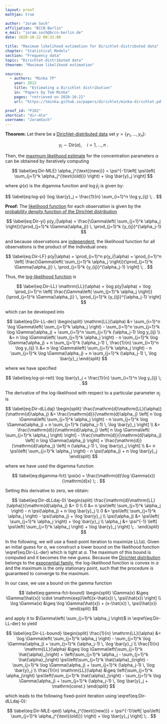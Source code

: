 ```yaml
---
layout: proof
mathjax: true

author: "Joram Soch"
affiliation: "BCCN Berlin"
e_mail: "joram.soch@bccn-berlin.de"
date: 2020-10-22 09:31:00

title: "Maximum likelihood estimation for Dirichlet-distributed data"
chapter: "Statistical Models"
section: "Frequency data"
topic: "Dirichlet-distributed data"
theorem: "Maximum likelihood estimation"

sources:
  - authors: "Minka TP"
    year: 2012
    title: "Estimating a Dirichlet distribution"
    in: "Papers by Tom Minka"
    pages: "retrieved on 2020-10-22"
    url: "https://tminka.github.io/papers/dirichlet/minka-dirichlet.pdf"

proof_id: "P182"
shortcut: "dir-mle"
username: "JoramSoch"
---
```



**Theorem:** Let there be a [Dirichlet-distributed data](/D/dir-data) set $y = \left\lbrace y_1, \ldots, y_n \right\rbrace$:

$$ \label{eq:Dir}
y_i \sim \mathrm{Dir}(\alpha), \quad i = 1, \ldots, n \; .
$$

Then, the [maximum likelihood estimate](/D/mle) for the concentration parameters $\alpha$ can be obtained by iteratively computing

$$ \label{eq:Dir-MLE}
\alpha_j^{\text{(new)}} = \psi^{-1}\left[ \psi\left( \sum_{j=1}^k \alpha_j^{\text{(old)}} \right) + \log \bar{y}_j \right]
$$

where $\psi(x)$ is the digamma function and $\log \bar{y}_j$ is given by:

$$ \label{eq:log-pi}
\log \bar{y}_j = \frac{1}{n} \sum_{i=1}^n \log y_{ij} \; .
$$


**Proof:** The [likelihood function](/D/lf) for each observation is given by the [probability density function of the Dirichlet distribution](/P/dir-pdf)

$$ \label{eq:Dir-yi}
p(y_i|\alpha) = \frac{\Gamma\left( \sum_{j=1}^k \alpha_j \right)}{\prod_{j=1}^k \Gamma(\alpha_j)} \, \prod_{j=1}^k {y_{ij}}^{\alpha_j-1}
$$

and because observations are [independent](/D/ind), the likelihood function for all observations is the product of the individual ones:

$$ \label{eq:Dir-LF}
p(y|\alpha) = \prod_{i=1}^n p(y_i|\alpha) = \prod_{i=1}^n \left[ \frac{\Gamma\left( \sum_{j=1}^k \alpha_j \right)}{\prod_{j=1}^k \Gamma(\alpha_j)} \, \prod_{j=1}^k {y_{ij}}^{\alpha_j-1} \right] \; .
$$

Thus, the [log-likelihood function](/D/llf) is

$$ \label{eq:Dir-LL}
\mathrm{LL}(\alpha) = \log p(y|\alpha) = \log \prod_{i=1}^n \left[ \frac{\Gamma\left( \sum_{j=1}^k \alpha_j \right)}{\prod_{j=1}^k \Gamma(\alpha_j)} \, \prod_{j=1}^k {y_{ij}}^{\alpha_j-1} \right]
$$

which can be developed into

$$ \label{eq:Dir-LL-der}
\begin{split}
\mathrm{LL}(\alpha) &= \sum_{i=1}^n \log \Gamma\left( \sum_{j=1}^k \alpha_j \right) - \sum_{i=1}^n \sum_{j=1}^k \log \Gamma(\alpha_j) + \sum_{i=1}^n \sum_{j=1}^k (\alpha_j-1) \log y_{ij} \\
&= n \log \Gamma\left( \sum_{j=1}^k \alpha_j \right) - n \sum_{j=1}^k \log \Gamma(\alpha_j) + n \sum_{j=1}^k (\alpha_j-1) \, \frac{1}{n} \sum_{i=1}^n \log y_{ij} \\
&= n \log \Gamma\left( \sum_{j=1}^k \alpha_j \right) - n \sum_{j=1}^k \log \Gamma(\alpha_j) + n \sum_{j=1}^k (\alpha_j-1) \, \log \bar{y}_j
\end{split}
$$

where we have specified

$$ \label{eq:log-pi-reit}
\log \bar{y}_j = \frac{1}{n} \sum_{i=1}^n \log y_{ij} \; .
$$

The derivative of the log-likelihood with respect to a particular parameter $\alpha_j$ is

$$ \label{eq:Dir-dLLdaj}
\begin{split}
\frac{\mathrm{d}\mathrm{LL}(\alpha)}{\mathrm{d}\alpha_j} &= \frac{\mathrm{d}}{\mathrm{d}\alpha_j} \left[ n \log \Gamma\left( \sum_{j=1}^k \alpha_j \right) - n \sum_{j=1}^k \log \Gamma(\alpha_j) + n \sum_{j=1}^k (\alpha_j-1) \, \log \bar{y}_j \right] \\
&= \frac{\mathrm{d}}{\mathrm{d}\alpha_j} \left[ n \log \Gamma\left( \sum_{j=1}^k \alpha_j \right) \right] - \frac{\mathrm{d}}{\mathrm{d}\alpha_j} \left[ n \log \Gamma(\alpha_j) \right] + \frac{\mathrm{d}}{\mathrm{d}\alpha_j} \left[ n (\alpha_j-1) \, \log \bar{y}_j \right] \\
&= n \psi\left( \sum_{j=1}^k \alpha_j \right) - n \psi(\alpha_j) + n \log \bar{y}_j
\end{split}
$$

where we have used the digamma function

$$ \label{eq:digamma-fct}
\psi(x) = \frac{\mathrm{d}\log \Gamma(x)}{\mathrm{d}x} \; .
$$

Setting this derivative to zero, we obtain:

$$ \label{eq:Dir-dLLdaj-0}
\begin{split}
\frac{\mathrm{d}\mathrm{LL}(\alpha)}{\mathrm{d}\alpha_j} &= 0 \\
0 &= n \psi\left( \sum_{j=1}^k \alpha_j \right) - n \psi(\alpha_j) + n \log \bar{y}_j \\
0 &= \psi\left( \sum_{j=1}^k \alpha_j \right) - \psi(\alpha_j) + \log \bar{y}_j \\
\psi(\alpha_j) &= \psi\left( \sum_{j=1}^k \alpha_j \right) + \log \bar{y}_j \\
\alpha_j &= \psi^{-1} \left[ \psi\left( \sum_{j=1}^k \alpha_j \right) + \log \bar{y}_j \right] \; .
\end{split}
$$

In the following, we will use a fixed-point iteration to maximize $\mathrm{LL}(\alpha)$. Given an initial guess for $\alpha$, we construct a lower bound on the likelihood function \eqref{eq:Dir-LL-der} which is tight at $\alpha$. The maximum of this bound is computed and it becomes the new guess. Because the [Dirichlet distribution](/D/dir) belongs to the [exponential family](/D/dist-expfam), the log-likelihood function is convex in $\alpha$ ánd the maximum is the only stationary point, such that the procedure is guaranteed to converge to the maximum.

In our case, we use a bound on the gamma function

$$ \label{eq:gamma-fct-bound}
\begin{split}
\Gamma(x) &\geq \Gamma(\hat{x}) \cdot \mathrm{exp}\left[(x-\hat{x}) \, \psi(\hat{x}) \right] \\
\log \Gamma(x) &\geq \log \Gamma(\hat{x}) + (x-\hat{x}) \, \psi(\hat{x})
\end{split}
$$

and apply it to $\Gamma\left( \sum_{j=1}^k \alpha_j \right)$ in \eqref{eq:Dir-LL-der} to yield

$$ \label{eq:Dir-LL-bound}
\begin{split}
\frac{1}{n} \mathrm{LL}(\alpha) &= \log \Gamma\left( \sum_{j=1}^k \alpha_j \right) - \sum_{j=1}^k \log \Gamma(\alpha_j) + \sum_{j=1}^k (\alpha_j-1) \, \log \bar{y}_j \\
\frac{1}{n} \mathrm{LL}(\alpha) &\geq \log \Gamma\left(\sum_{j=1}^k \hat{\alpha}_j\right) + \left(\sum_{j=1}^k \alpha_j - \sum_{j=1}^k \hat{\alpha}_j\right) \psi\left(\sum_{j=1}^k \hat{\alpha}_j\right) - \sum_{j=1}^k \log \Gamma(\alpha_j) + \sum_{j=1}^k (\alpha_j-1) \, \log \bar{y}_j \\
\frac{1}{n} \mathrm{LL}(\alpha) &\geq \left(\sum_{j=1}^k \alpha_j\right) \psi\left(\sum_{j=1}^k \hat{\alpha}_j\right) - \sum_{j=1}^k \log \Gamma(\alpha_j) + \sum_{j=1}^k (\alpha_j-1) \, \log \bar{y}_j + \mathrm{const.}
\end{split}
$$

which leads to the following fixed-point iteration using \eqref{eq:Dir-dLLdaj-0}:

$$ \label{eq:Dir-MLE-qed}
\alpha_j^{\text{(new)}} = \psi^{-1}\left[ \psi\left( \sum_{j=1}^k \alpha_j^{\text{(old)}} \right) + \log \bar{y}_j \right] \; .
$$